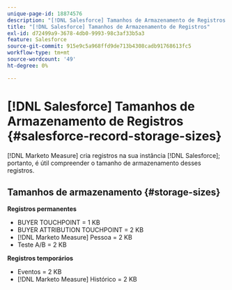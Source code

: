 ```yaml
---
unique-page-id: 18874576
description: "[!DNL Salesforce] Tamanhos de Armazenamento de Registros - [!DNL Marketo Measure]"
title: "[!DNL Salesforce] Tamanhos de Armazenamento de Registros"
exl-id: d72499a9-3678-4db0-9993-98c3af33b5a3
feature: Salesforce
source-git-commit: 915e9c5a968ffd9de713b4308cadb91768613fc5
workflow-type: tm+mt
source-wordcount: '49'
ht-degree: 0%

---
```


# [!DNL Salesforce] Tamanhos de Armazenamento de Registros {#salesforce-record-storage-sizes}

[!DNL Marketo Measure] cria registros na sua instância [!DNL Salesforce]; portanto, é útil compreender o tamanho de armazenamento desses registros.

## Tamanhos de armazenamento {#storage-sizes}

**Registros permanentes**

* BUYER TOUCHPOINT = 1 KB
* BUYER ATTRIBUTION TOUCHPOINT = 2 KB
* [!DNL Marketo Measure] Pessoa = 2 KB
* Teste A/B = 2 KB

**Registros temporários**

* Eventos = 2 KB
* [!DNL Marketo Measure] Histórico = 2 KB
